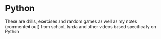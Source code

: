 # Python
These are drills, exercises and random games as well as my notes (commented out) from school, lynda and other videos based specifically on Python
